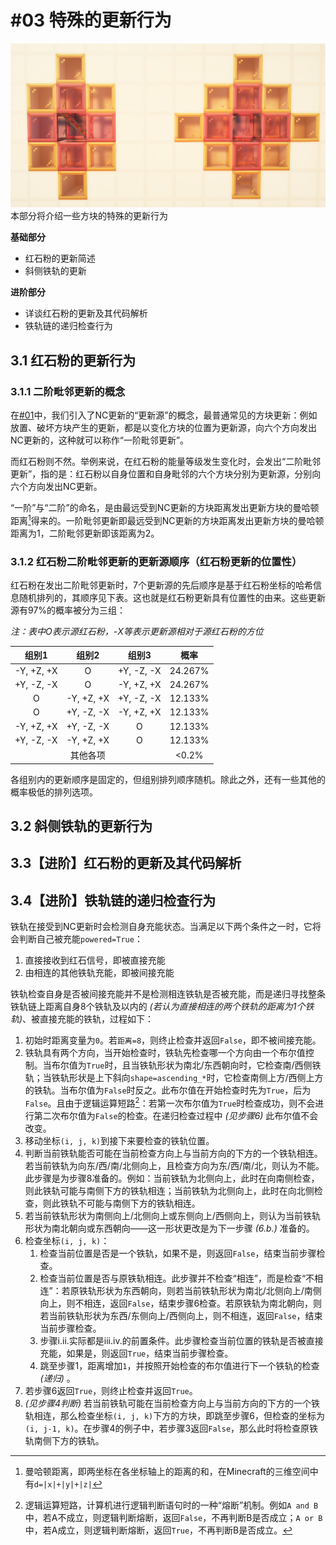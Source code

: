 # #03 特殊的更新行为
![部分特殊的更新范围](./img/SpecialUpdates.jpg)
本部分将介绍一些方块的特殊的更新行为

**基础部分**

- 红石粉的更新简述
- 斜侧铁轨的更新

**进阶部分**

- 详谈红石粉的更新及其代码解析
- 铁轨链的递归检查行为

## 3.1 红石粉的更新行为

### 3.1.1 二阶毗邻更新的概念

在[#01](./01-更新概念与不同类型的更新.md)中，我们引入了NC更新的“更新源”的概念，最普通常见的方块更新：例如放置、破坏方块产生的更新，都是以变化方块的位置为更新源，向六个方向发出NC更新的，这种就可以称作“一阶毗邻更新”。

而红石粉则不然。举例来说，在红石粉的能量等级发生变化时，会发出“二阶毗邻更新”，指的是：红石粉以自身位置和自身毗邻的六个方块分别为更新源，分别向六个方向发出NC更新。

“一阶”与“二阶”的命名，是由最远受到NC更新的方块距离发出更新方块的曼哈顿距离[^1]得来的。一阶毗邻更新即最远受到NC更新的方块距离发出更新方块的曼哈顿距离为1，二阶毗邻更新即该距离为2。

[^1]: 曼哈顿距离，即两坐标在各坐标轴上的距离的和，在Minecraft的三维空间中有`d=|x|+|y|+|z|`

### 3.1.2 红石粉二阶毗邻更新的更新源顺序（红石粉更新的位置性）

红石粉在发出二阶毗邻更新时，7个更新源的先后顺序是基于红石粉坐标的哈希信息随机排列的，其顺序见下表。这也就是红石粉更新具有位置性的由来。这些更新源有97%的概率被分为三组：

*注：表中O表示源红石粉，-X等表示更新源相对于源红石粉的方位*

| 组别1 | 组别2 | 组别3 | 概率 |
| :---: | :---: | :---: | :---: |
| -Y, +Z, +X | O | +Y, -Z, -X | 24.267% |
| +Y, -Z, -X | O | -Y, +Z, +X | 24.267% |
| O | -Y, +Z, +X | +Y, -Z, -X | 12.133% |
| O | +Y, -Z, -X | -Y, +Z, +X | 12.133% |
| -Y, +Z, +X | +Y, -Z, -X | O | 12.133% |
| +Y, -Z, -X | -Y, +Z, +X | O | 12.133% |
||其他各项||<0.2%|

各组别内的更新顺序是固定的，但组别排列顺序随机。除此之外，还有一些其他的概率极低的排列选项。

## 3.2 斜侧铁轨的更新行为

## 3.3【进阶】红石粉的更新及其代码解析

## 3.4【进阶】铁轨链的递归检查行为

铁轨在接受到NC更新时会检测自身充能状态。当满足以下两个条件之一时，它将会判断自己被充能`powered=True`：
1. 直接接收到红石信号，即被直接充能
2. 由相连的其他铁轨充能，即被间接充能

铁轨检查自身是否被间接充能并不是检测相连铁轨是否被充能，而是递归寻找整条铁轨链上距离自身8个铁轨及以内的 *(若认为直接相连的两个铁轨的距离为1个铁轨)*、被直接充能的铁轨，过程如下： 
1. 初始时距离变量为`0`。若`距离=8`，则终止检查并返回`False`，即不被间接充能。
2. 铁轨具有两个方向，当开始检查时，铁轨先检查哪一个方向由一个布尔值控制。当布尔值为`True`时，且当铁轨形状为南北/东西朝向时，它检查南/西侧铁轨；当铁轨形状是上下斜向`shape=ascending_*`时，它检查南侧上方/西侧上方的铁轨。当布尔值为`False`时反之。此布尔值在开始检查时先为`True`，后为`False`。且由于逻辑运算短路[^2]：若第一次布尔值为`True`时检查成功，则不会进行第二次布尔值为`False`的检查。在递归检查过程中 *(见步骤6)* 此布尔值不会改变。
3. 移动坐标`(i, j, k)`到接下来要检查的铁轨位置。
4. 判断当前铁轨能否可能在当前检查方向上与当前方向的下方的一个铁轨相连。若当前铁轨为向东/西/南/北侧向上，且检查方向为东/西/南/北，则认为不能。此步骤是为步骤8准备的。例如：当前铁轨为北侧向上，此时在向南侧检查，则此铁轨可能与南侧下方的铁轨相连；当前铁轨为北侧向上，此时在向北侧检查，则此铁轨不可能与南侧下方的铁轨相连。
5. 若当前铁轨形状为南侧向上/北侧向上或东侧向上/西侧向上，则认为当前铁轨形状为南北朝向或东西朝向——这一形状更改是为下一步骤 *(6.b.)* 准备的。
6. 检查坐标`(i, j, k)`：
    1. 检查当前位置是否是一个铁轨，如果不是，则返回`False`，结束当前步骤检查。
    2. 检查当前位置是否与原铁轨相连。此步骤并不检查“相连”，而是检查“不相连”：若原铁轨形状为东西朝向，则若当前铁轨形状为南北/北侧向上/南侧向上，则不相连，返回`False`，结束步骤6检查。若原铁轨为南北朝向，则若当前铁轨形状为东西/东侧向上/西侧向上，则不相连，返回`False`，结束当前步骤检查。
    3. 步骤i.ii.实际都是iii.iv.的前置条件。此步骤检查当前位置的铁轨是否被直接充能，如果是，则返回`True`，结束当前步骤检查。  
    4. 跳至步骤1，距离增加`1`，并按照开始检查的布尔值进行下一个铁轨的检查 *(递归)* 。
7. 若步骤6返回`True`，则终止检查并返回`True`。
8. *(见步骤4判断)* 若当前铁轨可能在当前检查方向上与当前方向的下方的一个铁轨相连，那么检查坐标`(i, j, k)`下方的方块，即跳至步骤6，但检查的坐标为`(i, j-1, k)`。在步骤4的例子中，若步骤3返回`False`，那么此时将检查原铁轨南侧下方的铁轨。

[^2]: 逻辑运算短路，计算机进行逻辑判断语句时的一种“熔断”机制。例如`A and B`中，若A不成立，则逻辑判断熔断，返回`False`，不再判断B是否成立；`A or B`中，若A成立，则逻辑判断熔断，返回`True`，不再判断B是否成立。
